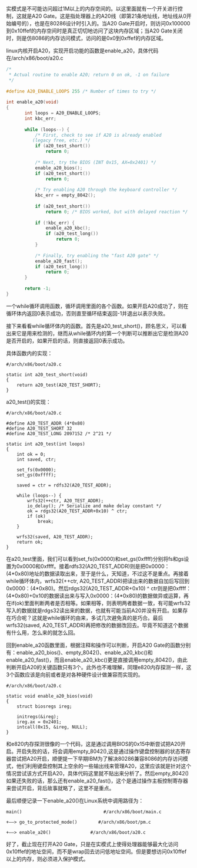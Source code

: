 实模式是不可能访问超过1M以上的内存空间的。以这里面就有一个开关进行控制，这就是A20 Gate。这是指处理器上的A20线（即第21条地址线，地址线从0开始编号的），也是在80286设计时引入的。当A20 Gate开启时，则访问0x100000到0x10ffef的内存空间时是真正切切地访问了这块内存区域；当A20 Gate关闭时，则是仿8086的内存访问模式，访问的是0x0到0xffef的内存区域。

linux内核开启A20，实现开启功能的函数是enable\_a20，具体代码在/arch/x86/boot/a20.c

```cpp
/*
 * Actual routine to enable A20; return 0 on ok, -1 on failure
 */
 
#define A20_ENABLE_LOOPS 255 /* Number of times to try */
 
int enable_a20(void)
{
       int loops = A20_ENABLE_LOOPS;
       int kbc_err;
 
       while (loops--) {
           /* First, check to see if A20 is already enabled
          (legacy free, etc.) */
           if (a20_test_short())
               return 0;
          
           /* Next, try the BIOS (INT 0x15, AX=0x2401) */
           enable_a20_bios();
           if (a20_test_short())
               return 0;
          
           /* Try enabling A20 through the keyboard controller */
           kbc_err = empty_8042();
 
           if (a20_test_short())
               return 0; /* BIOS worked, but with delayed reaction */
   
           if (!kbc_err) {
               enable_a20_kbc();
               if (a20_test_long())
                   return 0;
           }
          
           /* Finally, try enabling the "fast A20 gate" */
           enable_a20_fast();
           if (a20_test_long())
               return 0;
       }
      
       return -1;
}
```

一个while循环调用函数，循环调用里面的各个函数。如果开启A20成功了，则在循环体内返回0表示成功，否则直至循环结束返回-1并退出以表示失败。

接下来看看while循环体内的函数。首先是a20\_test\_short()，顾名思义，可以看出来它是用来检测的，继而从while循环内的第一个判断可以推断出它是检测A20是否开启的，如果开启的话，则直接返回0表示成功。

具体函数内的实现：

```
#/arch/x86/boot/a20.c

static int a20_test_short(void)
{
    return a20_test(A20_TEST_SHORT);
}
```

a20_test()的实现：

```
#/arch/x86/boot/a20.c

#define A20_TEST_ADDR (4*0x80)
#define A20_TEST_SHORT 32
#define A20_TEST_LONG 2097152 /* 2^21 */
 
static int a20_test(int loops)
{
    int ok = 0;
    int saved, ctr;
 
    set_fs(0x0000);
    set_gs(0xffff);
 
    saved = ctr = rdfs32(A20_TEST_ADDR);
 
    while (loops--) {
        wrfs32(++ctr, A20_TEST_ADDR);
        io_delay(); /* Serialize and make delay constant */
        ok = rdgs32(A20_TEST_ADDR+0x10) ^ ctr;
        if (ok)
            break;
    }
 
    wrfs32(saved, A20_TEST_ADDR);
    return ok;
}
```

在a20\_test里面，我们可以看到set\_fs(0x0000)和set\_gs(0xffff)分别将fs和gs设置为0x0000和0xffff。接着rdfs32(A20\_TEST\_ADDR)则是把0x0000：(4\*0x80)地址的数据读取出来，至于是什么，天知道，不过这不是重点。再接着while循环体内，wrfs32(\+\+ctr, A20\_TEST\_ADDR)把读出来的数据自加后写回到0x0000：(4\*0x80)。然后rdgs32(A20\_TEST\_ADDR+0x10) ^ ctr则是把0xffff：(4\*0x80)+0x10的数据读出来与写入0x0000：(4\*0x80)的数据做异或运算，再在if(ok)里面判断两者是否相等。如果相等，则表明两者数据一致，有可能wrfs32写入的数据就是rdgs32读出来的数据，也就有可能当前A20并没有开启。如果存在巧合呢？这就是while循环的由来，多试几次避免真的是巧合。最后wrfs32(saved, A20\_TEST\_ADDR)再把修改的数据改回去。毕竟不知道这个数据有什么用，怎么来的就怎么回。

回到enable\_a20函数里面，根据注释和操作可以判断，开启A20 Gate的函数分别有：enable\_a20\_bios()、empty\_8042()、enable\_a20\_kbc()和enable\_a20\_fast()，而且enable\_a20\_kbc()更是直接调用empty\_8042()，由此判断开启A20的关键函数只有3个。此外也不难理解，同理e820内存探测一样，这3个函数应该是向前或者是对各种硬件设计做兼容而实现的。

```
#/arch/x86/boot/a20.c

static void enable_a20_bios(void)
{
    struct biosregs ireg;
 
    initregs(&ireg);
    ireg.ax = 0x2401;
    intcall(0x15, &ireg, NULL);
}
```

和e820内存探测很像的一个代码，这是通过调用BIOS的0x15中断尝试把A20开启。开启失败的话，将会调用empty\_8042(),这是通过操作键盘控制器的状态寄存器尝试把A20开启，顺便提一下早期IBM为了解决80286兼容8086的内存访问模式，他们利用键盘控制其上空余的一些输出线来管理A20，这里应该就是针对这个情况尝试该方式开启A20，具体代码这里就不贴出来分析了。然后empty\_8042()如果还失败的话，那么还有enable\_a20\_fast()，这个是通过操作主板控制寄存器来尝试开启，背后故事就略了，这里不是重点。

最后顺便记录一下enable\_a20()在Linux系统中调用路径为：

```
main()                               #/arch/x86/boot/main.c

+——> go_to_protected_mode()        #/arch/x86/boot/pm.c

+——> enable_a20()               #/arch/x86/boot/a20.c
```

好了，截止现在打开A20 Gate，只是在实模式上使得处理器能够最大化访问0x10ffef的地址空间，而不是wrap回去访问低地址空间。但是要想访问0x10ffef以上的内存，则必须进入保护模式。